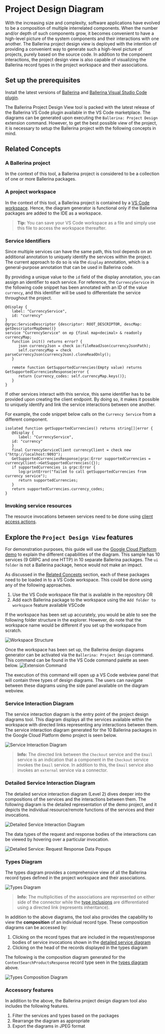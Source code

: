 # Project Design Diagram

With the increasing size and complexity, software applications have evolved to be a composition of multiple interrelated components. When the number and/or depth of such components grow, it becomes convenient to have a high-level picture of the system components and their interactions with one another. The Ballerina project design view is deployed with the intention of providing a convenient way to generate such a high-level picture of projects, purely based on the source code. In addition to the component interactions, the project design view is also capable of visualizing the Ballerina record types in the project workspace and their associations.

## Set up the prerequisites

Install the latest versions of [Ballerina](https://ballerina.io/downloads/) and [Ballerina Visual Studio Code plugin](https://marketplace.visualstudio.com/items?itemName=wso2.ballerina).

The Ballerina Project Design View tool is packed with the latest release of the Ballerina VS Code plugin available in the VS Code marketplace. The diagrams can be generated upon executing the `Ballerina: Project Design` extension command. However, to get the best possible view of the project, it is necessary to setup the Ballerina project with the following concepts in mind.

## Related Concepts

### A Ballerina project

In the context of this tool, a Ballerina project is considered to be a collection of one or more Ballerina packages.

### A project workspace

In the context of this tool, a Ballerina project is contained by a [VS Code workspace](https://code.visualstudio.com/docs/editor/workspaces). Hence, the diagram generator is functional only if the Ballerina packages are added to the IDE as a workspace.
> **Tip:** You can save your VS Code workspace as a file and simply use this file to access the workspace thereafter.

### Service Identifiers

Since multiple services can have the same path, this tool depends on an additional annotation to uniquely identify the services within the project. The current approach to do so is via the `display` annotation, which is a general-purpose annotation that can be used in Ballerina code.

By providing a unique value to the `id` field of the display annotation, you can assign an identifier to each service. For reference, the `CurrencyService` in the following code snippet has been annotated with an ID of the value `currency`, and this identifier will be used to differentiate the service throughout the project.

```ballerina
@display {
   label: "CurrencyService",
   id: "currency"
}
@grpc:ServiceDescriptor {descriptor: ROOT_DESCRIPTOR, descMap: getDescriptorMapDemo()}
service "CurrencyService" on ep {final map<decimal> & readonly currencyMap;
   function init() returns error? {
      json currencyJson = check io:fileReadJson(currencyJsonPath);
      self.currencyMap = check parseCurrencyJson(currencyJson).cloneReadOnly();
   }

   remote function GetSupportedCurrencies(Empty value) returns GetSupportedCurrenciesResponse|error {
      return {currency_codes: self.currencyMap.keys()};
   }
}
```

If other services interact with this service, this same identifier has to be provided upon creating the client endpoint. By doing so, it makes it possible to uniquely identify and link the service interactions between one another. 

For example, the code snippet below calls on the `Currency Service` from a different component.

```ballerina
isolated function getSupportedCurrencies() returns string[]|error {
   @display {
      label: "CurrencyService",
   id: "currency"
   }
   final CurrencyServiceClient currencyClient = check new ("http://localhost:9093");
   GetSupportedCurrenciesResponse|grpc:Error supportedCurrencies = currencyClient->GetSupportedCurrencies({});
   if supportedCurrencies is grpc:Error {
      log:printError("failed to call getSupportedCurrencies from currency service");
      return supportedCurrencies;
   }
   return supportedCurrencies.currency_codes;
}
```

### Invoking service resources

The resource invocations between services need to be done using [client access actions](https://ballerina.io/downloads/swan-lake-release-notes/swan-lake-2201.2.0#support-for-resource-methods-in-client-objects).

## Explore the `Project Design View` features

For demonstration purposes, this guide will use the [Google Cloud Platform demo](https://github.com/ballerina-guides/gcp-microservices-demo/tree/project-design-demo) to explain the different capabilities of the diagram. This sample has 10 services (9 GRPC and one HTTP) in 10 separate Ballerina packages. The `ui folder` is not a Ballerina package, hence would not make an impact.

As discussed in the [Related Concepts](#a-project-workspace) section, each of these packages need to be loaded in to a VS Code workspace. This could be done using any of the following approaches.
1. Use the VS Code workspace file that is available in the repository OR
2. Add each Ballerina package to the workspace using the `Add folder to workspace` feature available VSCode

If the workspace has been set up accurately, you would be able to see the following folder structure in the explorer. However, do note that the workspace name would be different if you set up the workspace from scratch.

![Workspace Structure](images/workspace-structure.png)

Once the workspace has been set up, the Ballerina design diagrams generator can be activated via the `Ballerina: Project Design` command. This command can be found in the VS Code command palette as seen below.
![Extension Command](images/extension-command.gif)

The execution of this command will open up a VS Code webview panel that will contain three types of design diagrams. The users can navigate between these diagrams using the side panel available on the diagram webview.

### Service Interaction Diagram

The service interaction diagram is the entry point of the project design diagrams tool. This diagram displays all the services available within the workspace with directed links representing any interactions between them. The service interaction diagram generated for the 10 Ballerina packages in the Google Cloud Platform demo project is seen below.

![Service Interaction Diagram](images/service-interaction-diagram.png)
>**Info:** The directed link between the `Checkout` service and the `Email` service is an indication that a component in the `Checkout` service invokes the `Email` service. In addition to this, the `Email` service also invokes an `external` service via a connector.

### Detailed Service Interaction Diagram
The detailed service interaction diagram (Level 2) dives deeper into the compositions of the services and the interactions between them. The following diagram is the detailed representation of the demo project, and it depicts the individual resource/remote functions of the services and their invocations.

![Detailed Service Interaction Diagram](images/detailed-service-interaction-diagram.png)

The data types of the request and response bodies of the interactions can be viewed by hovering over a particular invocation.

![Detailed Service: Request Response Data Popups](images/request-response-data-popup.png)

### Types Diagram

The types diagram provides a comprehensive view of all the Ballerina record types defined in the project workspace and their associations.

   ![Types Diagram](images/types-diagram.png)

   >**Info:** The multiplicities of the associations are represented on either side of the connector while the [type inclusions](https://ballerina.io/learn/by-example/type-inclusion-for-records/) are differentiated using a directed link (represents inheritance).

In addition to the above diagrams, the tool also provides the capability to view the **composition** of an individual record type. These composition diagrams can be accessed by:
   1. Clicking on the record types that are included in the request/response bodies of service invocations shown in the [detailed service diagram](#detailed-service-interaction-diagram)
   2. Clicking on the head of the records displayed in the types diagram

The following is the composition diagram generated for the `ContextSearchProductsResponse` record type seen in the [types diagram](#types-diagram) above.
   
   ![Types Composition Diagram](images/type-composition-diagram.png)


### Accessory features

In addition to the above, the Ballerina project design diagram tool also includes the following features.
   1. Filter the services and types based on the packages
   2. Rearrange the diagram as appropriate
   3. Export the diagrams in JPEG format
